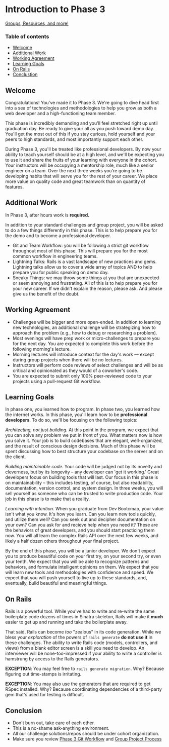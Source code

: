 # Introduction to Phase 3

[Groups, Resources, and more!](../../../wiki)

### Table of contents
* [Welcome](#welcome)
* [Additional Work](#additional-work)
* [Working Agreement](#working-agreement)
* [Learning Goals](#learning-goals)
* [On Rails](#on-rails)
* [Conclustion](#conclusion)

## Welcome

Congratulations! You've made it to Phase 3. We're going to dive head first into a sea of technologies and methodologies to help you grow as both a web developer and a high-functioning team member.

This phase is incredibly demanding and you'll feel stretched right up until graduation day. Be ready to give your all as you push toward demo day.  You'll get the most out of this if you stay curious, hold yourself and your peers to high standards, and most importantly support each other.

During Phase 3, you'll be treated like professional developers.  By now your ability to teach yourself should be at a high level, and we'll be expecting you to use it and share the fruits of your learning with everyone in the cohort. Your instructors will be occupying a mentorship role, much like a senior engineer on a team. Over the next three weeks you're going to be developing habits that will serve you for the rest of your career. We place more value on quality code and great teamwork than on quantity of features.

## Additional Work

In Phase 3, after hours work is **required.**

In addition to your standard challenges and group project, you will be asked to do a few things differently in this phase.  This is to help prepare you for the demo and to become a professional developer.

- Git and Team Workflow: you will be following a strict git workflow throughout most of this phase.  This will prepare you for the most common workflow in engineering teams.
- Lightning Talks: Rails is a vast landscape of new practices and gems.  Lightning talks allow us to cover a wide array of topics AND to help prepare you for public speaking on demo day.
- Sneaky Things: we may throw some things at you that are unexpected or seem annoying and frustrating.  All of this is to help prepare you for your new career.  If we didn't explain the reason, please ask.  And please give us the benefit of the doubt.

## Working Agreement

- Challenges will be bigger and more open-ended. In addition to learning new technologies, an additional challenge will be strategizing how to approach the problem (e.g., how to debug or researching a problem).
- Most evenings will have prep work or micro-challenges to prepare you for the next day. You are expected to complete this work before the following morning's lecture.
- Morning lectures will introduce context for the day's work — except during group projects when there will be no lectures.
- Instructors will perform code reviews of select challenges and will be as critical and opinionated as they would of a coworker's code.
- You are expected to submit only 100% peer-reviewed code to your projects using a pull-request Git workflow.

## Learning Goals

In phase one, you learned how to program. In phase two, you learned how the internet works. In this phase, you'll learn how to be **professional developers**. To do so, we'll be focusing on the following topics:

_*Architecting, not just building*_. At this point in the program, we expect that you can solve any problem we put in front of you. What matters now is how you solve it. Your job is to build codebases that are elegant, well-organized, and the result of conscious design decisions. Much of this phase will be spent discussing how to best structure your codebase on the server and on the client.

_*Building maintainable code*_. Your code will be judged not by its novelty and cleverness, but by its longevity – any developer can 'get it working.' Great developers focus on building tools that will last. Our focus in this phase is on maintainability – this includes testing, of course, but also readability, documentation, version control, and system design. In three weeks, you will sell yourself as someone who can be trusted to write production code. Your job in this phase is to make that a reality.

_*Learning with intention*_. When you graduate from Dev Bootcmap, your value isn't what you know. It's how you learn. Can you learn new tools quickly, and utilize them well? Can you seek out and decipher documentation on your own? Can you ask for and recieve help when you need it? These are the behaviors of great developers, and you should start practicing them now. You will all learn the complex Rails API over the next few weeks, and likely a half dozen others throughout your final project.

By the end of this phase, you will be a junior developer. We don't expect you to produce beautiful code on your first try, on your second try, or even your tenth. We expect that you will be able to recognize patterns and behaviors, and formulate intelligent opinions on them. We expect that you will learn new tools and methodologies with confidence and speed. We expect that you will push yourself to live up to these standards, and, eventually, build beautiful and meaningful things.

## On Rails

Rails is a powerful tool.  While you've had to write and re-write the same boilerplate code dozens of times in Sinatra skeleton, Rails will make it **much** easier to get up and running and take the boilerplate away.

That said, Rails can become _too_ "zealous" in its code generation.  While we bless your *exploration* of the powers of `rails generate` **do not use it** in these challenges.  The ability to write Rails code (models, controllers, and views) from a blank editor screen is a skill you need to develop.  An interviewer will be none-too-impressed if your ability to write a controller is hamstrung by access to the Rails generators.

**EXCEPTION**:  You may feel free to `rails generate migration`.  Why?  Because figuring out time-stamps is irritating.

**EXCEPTION**:  You may also use the generators that are required to get RSpec installed.  Why?  Because coordinating dependencies of a third-party gem that's used for testing is difficult.

## Conclusion

- Don't burn out, take care of each other.
- This is a no-shame ask-anything environment.
- All our challenge solutions/repos should be under cohort organization.
- Make sure you review [Phase 3 Git Workflow](./git-workflow.md#phase-3-github-workflow) and [Group Project Process](./group_project_process.md)
